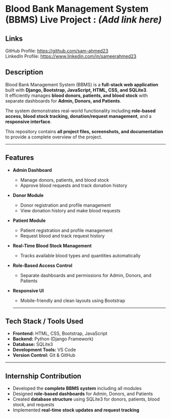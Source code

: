 # Blood Bank Management System (BBMS) Live Project : *(Add link here)*

## Links
GitHub Profile: https://github.com/sam-ahmed23  
LinkedIn Profile: https://www.linkedin.com/in/sameerahmed23

## Description
Blood Bank Management System (BBMS) is a **full-stack web application** built with **Django, Bootstrap, JavaScript, HTML, CSS, and SQLite3**.  
It efficiently manages **blood donors, patients, and blood stock** with separate dashboards for **Admin, Donors, and Patients**.  

The system demonstrates real-world functionality including **role-based access, blood stock tracking, donation/request management**, and a **responsive interface**.  

This repository contains **all project files, screenshots, and documentation** to provide a complete overview of the project.

---

## Features
- **Admin Dashboard**
  - Manage donors, patients, and blood stock
  - Approve blood requests and track donation history
    
- **Donor Module**
  - Donor registration and profile management
  - View donation history and make blood requests
    
- **Patient Module**
  - Patient registration and profile management
  - Request blood and track request history
    
- **Real-Time Blood Stock Management**
  - Tracks available blood types and quantities automatically
    
- **Role-Based Access Control**
  - Separate dashboards and permissions for Admin, Donors, and Patients

- **Responsive UI**
  - Mobile-friendly and clean layouts using Bootstrap

  ---

## Tech Stack / Tools Used
-  **Frontend:** HTML, CSS, Bootstrap, JavaScript  
-  **Backend:** Python (Django Framework)  
-  **Database:** SQLite3  
-  **Development Tools:** VS Code  
-  **Version Control:** Git & GitHub  

---
## Internship Contribution
- Developed the **complete BBMS system** including all modules  
- Designed **role-based dashboards** for Admin, Donors, and Patients  
- Created **database structure** using SQLite3 for donors, patients, blood stock, and requests  
- Implemented **real-time stock updates and request tracking**  


